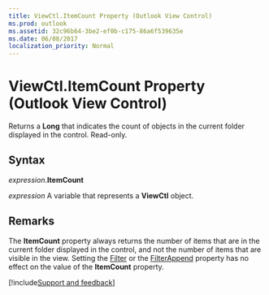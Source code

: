 ```yaml
---
title: ViewCtl.ItemCount Property (Outlook View Control)
ms.prod: outlook
ms.assetid: 32c96b64-3be2-ef0b-c175-86a6f539635e
ms.date: 06/08/2017
localization_priority: Normal
---
```



# ViewCtl.ItemCount Property (Outlook View Control)

Returns a  **Long** that indicates the count of objects in the current folder displayed in the control. Read-only.


## Syntax

_expression_.**ItemCount**

_expression_ A variable that represents a  **ViewCtl** object.


## Remarks

The **ItemCount** property always returns the number of items that are in the current folder displayed in the control, and not the number of items that are visible in the view. Setting the [Filter](Outlook.viewctl.filt.md) or the [FilterAppend](Outlook.viewctl.filterappe.md) property has no effect on the value of the **ItemCount** property.

[!include[Support and feedback](~/includes/feedback-boilerplate.md)]